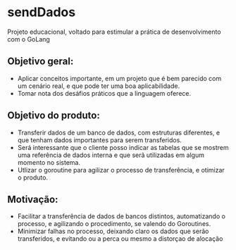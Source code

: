 # sendDados
Projeto educacional, voltado para estimular a prática de desenvolvimento com o GoLang

## Objetivo geral:
* Aplicar conceitos importante, em um projeto que é bem parecido com um cenário real, e que pode ter uma boa aplicabilidade.
* Tomar nota dos desáfios práticos que a linguagem oferece.

## Objetivo do produto:
* Transferir dados de um banco de dados, com estruturas diferentes, e que tenham dados importantes para serem transferidos.
* Será interessante que o cliente posso indicar as tabelas que se mostrem uma referência de dados interna e que serã utilizadas em algum momento no sistema.
* Utlizar o goroutine para agilizar o processo de transferência, e otimizar o produto.

## Motivação:
* Facilitar a transferência de dados de bancos distintos, automatizando o processo, e agilizando o procedimento, se valendo do Goroutines.
* Minimizar falhas no processo, deixando claro os dados que serão transferidos, e evitando ou a perca ou mesmo a distorçao de alocação


